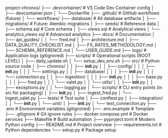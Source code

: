 project-chronos/
├── .devcontainer/              # VS Code Dev Container config
│   ├── devcontainer.json
│   └── Dockerfile
├── .github/                    # GitHub workflows (future)
│   └── workflows/
├── database/                   # All database artifacts
│   ├── migrations/             # Future: Alembic migrations
│   ├── seeds/                  # Reference data
│   ├── schema.sql              # Core schema
│   ├── views.sql               # Analytical views
│   └── analytics_views.sql     # Advanced analytics
├── docs/                       # Documentation
│   ├── api_guides/
│   │   └── fred.md
│   ├── architecture.md
│   ├── DATA_QUALITY_CHECKLIST.md
│   ├── FX_RATES_METHODOLOGY.md
│   ├── SCHEMA_REFERENCE.md
│   └── USER_GUIDE.md
├── logs/                       # Application logs (gitignored)
├── scripts/                    # Operational scripts (ROOT LEVEL)
│   ├── daily_update.sh
│   └── setup_dev_env.sh
├── src/                        # Python source code
│   ├── chronos/
│   │   ├── __init__.py
│   │   ├── config/
│   │   │   ├── __init__.py
│   │   │   └── settings.py
│   │   ├── database/
│   │   │   ├── __init__.py
│   │   │   └── connection.py
│   │   ├── ingestion/
│   │   │   ├── __init__.py
│   │   │   ├── base.py
│   │   │   ├── fred.py
│   │   │   └── valet.py
│   │   └── utils/
│   │       ├── __init__.py
│   │       ├── exceptions.py
│   │       └── logging.py
│   └── scripts/                # CLI entry points (in src for packaging)
│       ├── __init__.py
│       ├── ingest_fred.py
│       └── ingest_valet.py
├── tests/                      # Test suite
│   ├── conftest.py
│   ├── integration/
│   │   └── __init__.py
│   └── unit/
│       ├── __init__.py
│       └── test_connection.py
├── .env                        # Environment variables (gitignored)
├── .env.example                # Template
├── .gitignore                  # Git ignore rules
├── docker-compose.yml          # Docker services
├── Makefile                    # Build automation
├── pyproject.toml              # Modern Python config
├── README.md                   # Project overview
├── requirements.txt            # Python dependencies
└── setup.py                    # Package setup